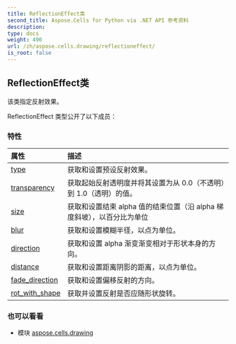 ```yaml
---
title: ReflectionEffect类
second_title: Aspose.Cells for Python via .NET API 参考资料
description:
type: docs
weight: 490
url: /zh/aspose.cells.drawing/reflectioneffect/
is_root: false
---
```

## ReflectionEffect类
该类指定反射效果。



ReflectionEffect 类型公开了以下成员：

### 特性
|属性|描述|
| :- | :- |
| [type](/cells/python-net/zh/aspose.cells.drawing/reflectioneffect/type) |获取和设置预设反射效果。|
| [transparency](/cells/python-net/zh/aspose.cells.drawing/reflectioneffect/transparency) |获取起始反射透明度并将其设置为从 0.0（不透明）到 1.0（透明）的值。|
| [size](/cells/python-net/zh/aspose.cells.drawing/reflectioneffect/size) |获取和设置结束 alpha 值的结束位置（沿 alpha 梯度斜坡），以百分比为单位|
| [blur](/cells/python-net/zh/aspose.cells.drawing/reflectioneffect/blur) |获取和设置模糊半径，以点为单位。|
| [direction](/cells/python-net/zh/aspose.cells.drawing/reflectioneffect/direction) |获取和设置 alpha 渐变渐变相对于形状本身的方向。|
| [distance](/cells/python-net/zh/aspose.cells.drawing/reflectioneffect/distance) |获取和设置距离阴影的距离，以点为单位。|
| [fade_direction](/cells/python-net/zh/aspose.cells.drawing/reflectioneffect/fade_direction) |获取和设置偏移反射的方向。|
| [rot_with_shape](/cells/python-net/zh/aspose.cells.drawing/reflectioneffect/rot_with_shape) |获取并设置反射是否应随形状旋转。|



### 也可以看看
* 模块 [aspose.cells.drawing](..)
